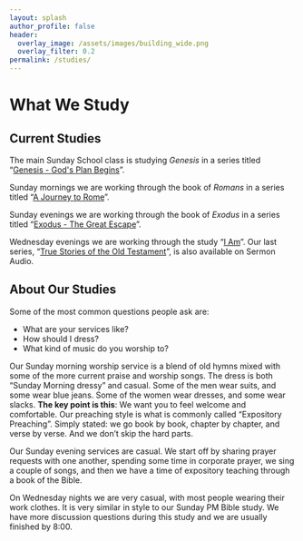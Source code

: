 ```yaml
---
layout: splash
author_profile: false
header:
  overlay_image: /assets/images/building_wide.png
  overlay_filter: 0.2
permalink: /studies/
---
```


# What We Study

## Current Studies

The main Sunday School class is studying *Genesis* in a series titled &ldquo;[Genesis - God's Plan Begins][1]&rdquo;.

Sunday mornings we are working through the book of *Romans* in a series titled &ldquo;[A Journey to Rome][2]&rdquo;.

Sunday evenings we are working through the book of *Exodus* in a series titled &ldquo;[Exodus - The Great Escape][3]&rdquo;.

Wednesday evenings we are working through the study &ldquo;[I Am][5]&rdquo;. Our last series, &ldquo;[True Stories of the Old Testament][4]&rdquo;, is also available on Sermon Audio.

## About Our Studies

Some of the most common questions people ask are:
 - What are your services like?
 - How should I dress?
 - What kind of music do you worship to?

Our Sunday morning worship service is a blend of old hymns mixed with some of the more current praise and worship songs. The dress is both “Sunday Morning dressy” and casual. Some of the men wear suits, and some wear blue jeans. Some of the women wear dresses, and some wear slacks. **The key point is this**: We want you to feel welcome and comfortable. Our preaching style is what is commonly called “Expository Preaching”. Simply stated: we go book by book, chapter by chapter, and verse by verse. And we don’t skip the hard parts.

Our Sunday evening services are casual. We start off by sharing prayer requests with one another, spending some time in corporate prayer, we sing a couple of songs, and then we have a time of expository teaching through a book of the Bible.

On Wednesday nights we are very casual, with most people wearing their work clothes. It is very similar in style to our Sunday PM Bible study. We have more discussion questions during this study and we are usually finished by 8:00.


[1]: http://www.sermonaudio.com/search.asp?sortby=added&sourceonly=true&currSection=sermonssource&keyword=lbcofhopemills&subsetcat=series&subsetitem=Genesis%2DGod%27s+Plan+Begins
[2]: http://www.sermonaudio.com/search.asp?seriesOnly=true&currSection=sermonstopic&sourceid=lbcofhopemills&keyword=A+Journey+to+Rome&keyworddesc=A+Journey+to+Rome
[3]: http://www.sermonaudio.com/search.asp?seriesOnly=true&currSection=sermonstopic&sourceid=lbcofhopemills&keyword=Exodus+%2D+The+Great+Escape&keyworddesc=Exodus+%2D+The+Great+Escape
[4]: http://www.sermonaudio.com/search.asp?seriesOnly=true&currSection=sermonstopic&sourceid=lbcofhopemills&keyword=True+Story+of+Old+Testament&keyworddesc=True+Story+of+Old+Testament
[5]: http://www.sermonaudio.com/search.asp?seriesOnly=true&currSection=sermonstopic&sourceid=lbcofhopemills&keyword=I+Am&keyworddesc=I+Am